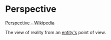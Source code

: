 # Perspective

[Perspective - Wikipedia](https://en.wikipedia.org/wiki/Perspective)

The view of reality from an [entity's](./entity.md) point of view.